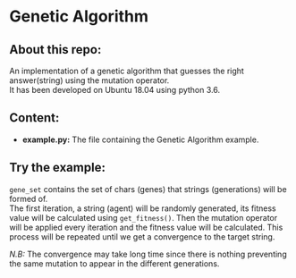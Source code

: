 # Genetic Algorithm  

## About this repo:  
An implementation of a genetic algorithm that guesses the right answer(string) using the mutation operator.  
It has been developed on Ubuntu 18.04 using python 3.6.  

## Content:  

- **example.py:** The file containing the Genetic Algorithm example.  


## Try the example:  

`gene_set` contains the set of chars (genes) that strings (generations) will be formed of.  
The first iteration, a string (agent) will be randomly generated, its fitness value will be calculated using `get_fitness()`. Then the mutation operator will be applied every iteration and the fitness value will be calculated. This process will be repeated until we get a convergence to the target string.  

*N.B:* The convergence may take long time since there is nothing preventing the same mutation to appear in the different generations.  
